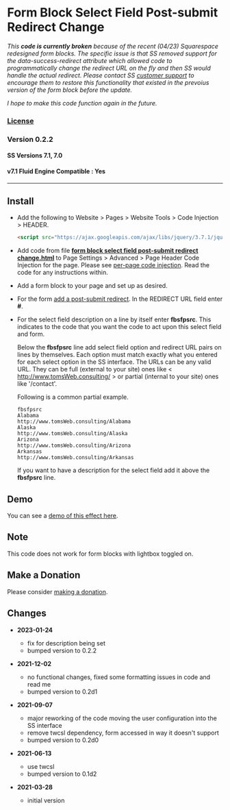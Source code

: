 # Form Block Select Field Post-submit Redirect Change

*This **code is currently broken** because of the recent (04/23) Squarespace
redesigned form blocks. The specific issue is that SS removed support for the
data-success-redirect attribute which allowed code to programmatically change
the redirect URL on the fly and then SS would handle the actual redirect. Please
contact SS [customer support][1] to encourage them to restore this functionality
that existed in the prevoius version of the form block before the update.*

*I hope to make this code function again in the future.*

### [License][2]
    
### Version 0.2.2

#### SS Versions 7.1, 7.0

#### v7.1 Fluid Engine Compatible : Yes

---

## Install

* Add the following to Website > Pages > Website Tools > Code Injection >
  HEADER.
  
  ```html
  <script src="https://ajax.googleapis.com/ajax/libs/jquery/3.7.1/jquery.min.js"></script>
  ```
  
* Add code from file **[form block select field post-submit redirect
  change.html][3]** to Page Settings > Advanced > Page Header Code Injection for
  the page. Please see [per-page code injection][4]. Read the code for any
  instructions within.
  
* Add a form block to your page and set up as desired.
  
* For the form [add a post-submit redirect][5]. In the REDIRECT URL field enter
  **#**.
  
* For the select field description on a line by itself enter **fbsfpsrc**. This
  indicates to the code that you want the code to act upon this select field and
  form.
  
  Below the **fbsfpsrc** line add select field option and redirect URL pairs on
  lines by themselves. Each option must match exactly what you entered for each
  select option in the SS interface. The URLs can be any valid URL. They can be
  full (external to your site) ones like < http://www.tomsWeb.consulting/ > or
  partial (internal to your site) ones like '/contact'.
  
  Following is a common partial example.
  
  ```
  fbsfpsrc
  Alabama
  http://www.tomsWeb.consulting/Alabama
  Alaska
  http://www.tomsWeb.consulting/Alaska
  Arizona
  http://www.tomsWeb.consulting/Arizona
  Arkansas
  http://www.tomsWeb.consulting/Arkansas
  ```
  
  If you want to have a description for the select field add it above the
  **fbsfpsrc** line.

## Demo

You can see a [demo of this effect here][6].

## Note

This code does not work for form blocks with lightbox toggled on.

## Make a Donation

Please consider [making a donation][7].

## Changes

* **2023-01-24**

  * fix for description being set
  * bumped version to 0.2.2
  
* **2021-12-02**

  * no functional changes, fixed some formatting issues in code and read me
  * bumped version to 0.2d1
  
* **2021-09-07**

  * major reworking of the code moving the user configuration into the SS
    interface
  * remove twcsl dependency, form accessed in way it doesn't support
  * bumped version to 0.2d0
  
* **2021-06-13**

  * use twcsl
  * bumped version to 0.1d2
  
* **2021-03-28**

  * initial version

[1]: https://support.squarespace.com/hc/en-us/requests/new
[2]: https://github.com/tomsWebConsulting/twcsl/blob/main/LICENSE.txt#L1
[3]: form%20block%20select%20field%20post-submit%20redirect%20change.html#L1
[4]: https://support.squarespace.com/hc/en-us/articles/205815908-Using-code-injection#toc-per-page-code-injection
[5]: https://support.squarespace.com/hc/en-us/articles/206566737-Form-Blocks#toc-add-a-post-submit-message-or-redirect
[6]: https://toms-web-consulting-demos.squarespace.com/form-block-select-field-postsubmit-redirect-change/form?password=twcdemos
[7]: https://github.com/tomsWebConsulting/twcsl#make-a-donation
